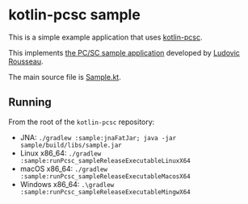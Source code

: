 # kotlin-pcsc sample

This is a simple example application that uses [kotlin-pcsc][].

This implements [the PC/SC sample application][pcsc-sample] developed by [Ludovic Rousseau][].

The main source file is [Sample.kt](./src/commonMain/kotlin/Sample.kt).

## Running

From the root of the `kotlin-pcsc` repository:

* JNA: `./gradlew :sample:jnaFatJar; java -jar sample/build/libs/sample.jar`
* Linux x86_64: `./gradlew :sample:runPcsc_sampleReleaseExecutableLinuxX64`
* macOS x86_64: `./gradlew :sample:runPcsc_sampleReleaseExecutableMacosX64`
* Windows x86_64: `.\gradlew :sample:runPcsc_sampleReleaseExecutableMingwX64`

[kotlin-pcsc]: https://github.com/sake/kotlin-pcsc
[Ludovic Rousseau]: https://ludovicrousseau.blogspot.com/
[pcsc-sample]: https://ludovicrousseau.blogspot.com/2010/04/pcsc-sample-in-different-languages.html
